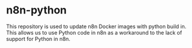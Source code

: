 # n8n-python

This repository is used to update n8n Docker images with python build in. This allows us to use Python code in n8n as a workaround to the lack of support for Python in n8n.